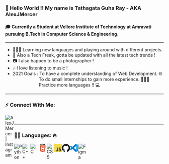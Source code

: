 ### 👋 Hello World !! My name is Tathagata Guha Ray - AKA AlexJMercer

#### 🎓 Currently a Student at Vellore Institute of Technology at Amravati pursuing B.Tech in Computer Science & Engineering.
________________________________________________________________________________________________________________________________________________

- 👨🏻‍💻 Learning new languages and playing around with different projects.
- 📱  Also a Tech Freak, gotta be updated with all the latest tech trends !
- 📷 I also happen to be a photographer !
- 🎶 I love listening to music !
- 2021 Goals : To have a complete understanding of Web Development. 🌐<br/>
&nbsp;&nbsp;&nbsp;&nbsp;&nbsp;&nbsp;&nbsp;&nbsp;&nbsp;&nbsp;&nbsp;&nbsp;&nbsp;&nbsp;&nbsp;&nbsp;&nbsp;&nbsp;&nbsp;&nbsp;&nbsp;To do small internships to gain more experience. 👨🏻‍💼<br/>
&nbsp;&nbsp;&nbsp;&nbsp;&nbsp;&nbsp;&nbsp;&nbsp;&nbsp;&nbsp;&nbsp;&nbsp;&nbsp;&nbsp;&nbsp;&nbsp;&nbsp;&nbsp;&nbsp;&nbsp;&nbsp;Practice more languages !! 💻

________________________________________________________________________________________________________________________________________________
### ⚡ Connect With Me:
[<img align="left" alt="AlexJMercer | Instagram" width="28px" 
src="https://upload.wikimedia.org/wikipedia/commons/thumb/9/96/Instagram.svg/2048px-Instagram.svg.png" />][instagram]

<br/>

________________________________________________________________________________________________________________________________________________
### 💪🏻 Languages: 🔥

<img align="left" alt="Python" width="26px" src="https://www.pngall.com/wp-content/uploads/5/Python-PNG.png" />
<img align="left" alt="C++" width="26px" src="https://upload.wikimedia.org/wikipedia/commons/thumb/1/18/ISO_C%2B%2B_Logo.svg/306px-ISO_C%2B%2B_Logo.svg.png" />
<img align="left" alt="C" width="26px" src="https://upload.wikimedia.org/wikipedia/commons/thumb/1/18/C_Programming_Language.svg/1200px-C_Programming_Language.svg.png" />
<img align="left" alt="HTML5" width="26px" src="https://raw.githubusercontent.com/github/explore/80688e429a7d4ef2fca1e82350fe8e3517d3494d/topics/html/html.png" />
<img align="left" alt="CSS" width="22px" src="https://upload.wikimedia.org/wikipedia/commons/thumb/d/d5/CSS3_logo_and_wordmark.svg/1200px-CSS3_logo_and_wordmark.svg.png" />
<img align="left" alt="JavaScript" width="26px" src="https://raw.githubusercontent.com/github/explore/80688e429a7d4ef2fca1e82350fe8e3517d3494d/topics/javascript/javascript.png" />
<img align="left" alt="GitHub" width="26px" src="https://raw.githubusercontent.com/github/explore/78df643247d429f6cc873026c0622819ad797942/topics/github/github.png" />
<img align="left" alt="Visual Studio Code" width="26px" src="https://raw.githubusercontent.com/github/explore/80688e429a7d4ef2fca1e82350fe8e3517d3494d/topics/visual-studio-code/visual-studio-code.png" />
<img align="left" alt="Figma" width="26px" src="https://e7.pngegg.com/pngimages/431/965/png-clipart-figma-designer-computer-icons-material-design-design-rectangle-poster.png" />

[instagram]: https://instagram.com/alexjmercer24k
